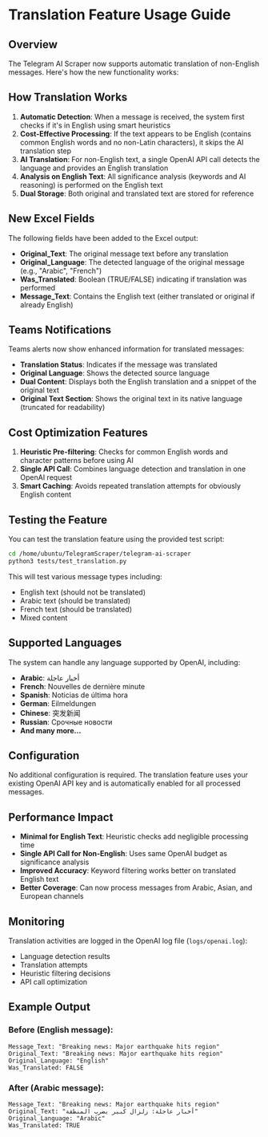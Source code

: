 # Translation Feature Usage Guide

## Overview

The Telegram AI Scraper now supports automatic translation of non-English messages. Here's how the new functionality works:

## How Translation Works

1. **Automatic Detection**: When a message is received, the system first checks if it's in English using smart heuristics
2. **Cost-Effective Processing**: If the text appears to be English (contains common English words and no non-Latin characters), it skips the AI translation step
3. **AI Translation**: For non-English text, a single OpenAI API call detects the language and provides an English translation
4. **Analysis on English Text**: All significance analysis (keywords and AI reasoning) is performed on the English text
5. **Dual Storage**: Both original and translated text are stored for reference

## New Excel Fields

The following fields have been added to the Excel output:

- **Original_Text**: The original message text before any translation
- **Original_Language**: The detected language of the original message (e.g., "Arabic", "French")
- **Was_Translated**: Boolean (TRUE/FALSE) indicating if translation was performed
- **Message_Text**: Contains the English text (either translated or original if already English)

## Teams Notifications

Teams alerts now show enhanced information for translated messages:

- **Translation Status**: Indicates if the message was translated
- **Original Language**: Shows the detected source language
- **Dual Content**: Displays both the English translation and a snippet of the original text
- **Original Text Section**: Shows the original text in its native language (truncated for readability)

## Cost Optimization Features

1. **Heuristic Pre-filtering**: Checks for common English words and character patterns before using AI
2. **Single API Call**: Combines language detection and translation in one OpenAI request
3. **Smart Caching**: Avoids repeated translation attempts for obviously English content

## Testing the Feature

You can test the translation feature using the provided test script:

```bash
cd /home/ubuntu/TelegramScraper/telegram-ai-scraper
python3 tests/test_translation.py
```

This will test various message types including:
- English text (should not be translated)
- Arabic text (should be translated)
- French text (should be translated)
- Mixed content

## Supported Languages

The system can handle any language supported by OpenAI, including:

- **Arabic**: أخبار عاجلة
- **French**: Nouvelles de dernière minute
- **Spanish**: Noticias de última hora
- **German**: Eilmeldungen
- **Chinese**: 突发新闻
- **Russian**: Срочные новости
- **And many more...**

## Configuration

No additional configuration is required. The translation feature uses your existing OpenAI API key and is automatically enabled for all processed messages.

## Performance Impact

- **Minimal for English Text**: Heuristic checks add negligible processing time
- **Single API Call for Non-English**: Uses same OpenAI budget as significance analysis
- **Improved Accuracy**: Keyword filtering works better on translated English text
- **Better Coverage**: Can now process messages from Arabic, Asian, and European channels

## Monitoring

Translation activities are logged in the OpenAI log file (`logs/openai.log`):
- Language detection results
- Translation attempts
- Heuristic filtering decisions
- API call optimization

## Example Output

### Before (English message):
```
Message_Text: "Breaking news: Major earthquake hits region"
Original_Text: "Breaking news: Major earthquake hits region"
Original_Language: "English"
Was_Translated: FALSE
```

### After (Arabic message):
```
Message_Text: "Breaking news: Major earthquake hits region"
Original_Text: "أخبار عاجلة: زلزال كبير يضرب المنطقة"
Original_Language: "Arabic"
Was_Translated: TRUE
```